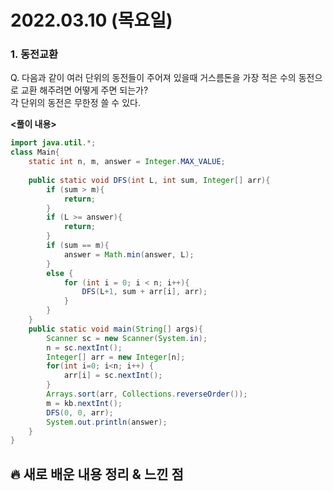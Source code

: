 # 2022.03.10 (목요일)
### **1. 동전교환**

Q. 다음과 같이 여러 단위의 동전들이 주어져 있을때 거스름돈을 가장 적은 수의 동전으로 교환 해주려면 어떻게 주면 되는가?   
   각 단위의 동전은 무한정 쓸 수 있다.   


**<풀이 내용>**
```java
import java.util.*;
class Main{
    static int n, m, answer = Integer.MAX_VALUE;
    
    public static void DFS(int L, int sum, Integer[] arr){
        if (sum > m){
            return;
        }
        if (L >= answer){
            return;
        }
        if (sum == m){
            answer = Math.min(answer, L);
        }
        else {
            for (int i = 0; i < n; i++){
                DFS(L+1, sum + arr[i], arr);
            }
        }
    }
    public static void main(String[] args){
        Scanner sc = new Scanner(System.in);
        n = sc.nextInt();
        Integer[] arr = new Integer[n];
        for(int i=0; i<n; i++) {
            arr[i] = sc.nextInt();
        }
        Arrays.sort(arr, Collections.reverseOrder());
        m = kb.nextInt();
        DFS(0, 0, arr);
        System.out.println(answer);
    }
}
```

##  **🔥 새로 배운 내용 정리 & 느낀 점**
        